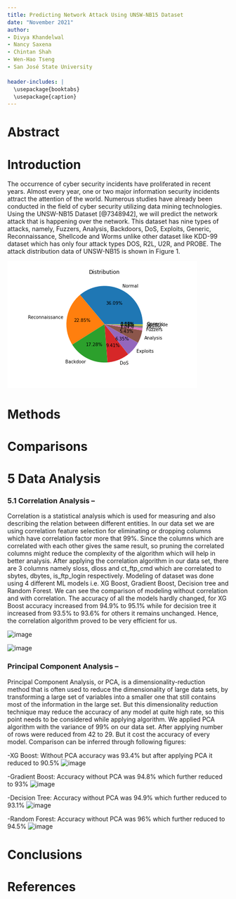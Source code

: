 ```yaml
---
title: Predicting Network Attack Using UNSW-NB15 Dataset
date: "November 2021"
author: 
- Divya Khandelwal
- Nancy Saxena 
- Chintan Shah
- Wen-Hao Tseng
- San José State University

header-includes: |
  \usepackage{booktabs}
  \usepackage{caption}
---
```


# Abstract

# Introduction
The occurrence of cyber security incidents have proliferated in recent years. Almost every year, one or two major information security incidents attract the attention of the world. Numerous studies have already been conducted in the field of cyber security utilizing data mining technologies. Using the UNSW-NB15 Dataset [@7348942], we will predict the network attack that is happening over the network. This dataset has nine types of attacks, namely, Fuzzers, Analysis, Backdoors, DoS, Exploits, Generic, Reconnaissance, Shellcode and Worms unlike other dataset like KDD-99 dataset which has only four attack types DOS, R2L, U2R, and PROBE. The attack distribution data of UNSW-NB15 is shown in Figure 1.  

![Figure 1](../distribution_pie_chart.png)

# Methods

# Comparisons

# 5 Data Analysis
### 5.1 Correlation Analysis – 
Correlation is a statistical analysis which is used for measuring and also describing the relation between different entities. In our data set we are using correlation feature selection for eliminating or dropping columns which have correlation factor more that 99%. Since the columns which are correlated with each other gives the same result, so pruning the correlated columns might reduce the complexity of the algorithm which will help in better analysis. After applying the correlation algorithm in our data set, there are 3 columns namely sloss, dloss and ct_ftp_cmd which are correlated to sbytes, dbytes, is_ftp_login respectively. Modeling of dataset was done using 4 different ML models i.e. XG Boost, Gradient Boost, Decision tree and Random Forest. We can see the comparison of modeling without correlation and with correlation. The accuracy of all the models hardly changed, for XG Boost accuracy increased from 94.9% to 95.1% while for decision tree it increased from 93.5% to 93.6% for others it remains unchanged. Hence, the correlation algorithm proved to be very efficient for us.

![image](https://user-images.githubusercontent.com/24936584/142936166-788579a3-0952-4b77-8a53-b97b87a74c6c.png)

![image](https://user-images.githubusercontent.com/24936584/142936128-14ee5b96-b926-4216-9554-610a855abe2f.png)

### Principal Component Analysis – 
Principal Component Analysis, or PCA, is a dimensionality-reduction method that is often used to reduce the dimensionality of large data sets, by transforming a large set of variables into a smaller one that still contains most of the information in the large set. But this dimensionality reduction technique may reduce the accuracy of any model at quite high rate, so this point needs to be considered while applying algorithm. We applied PCA algorithm with the variance of 99% on our data set. After applying number of rows were reduced from 42 to 29. But it cost the accuracy of every model.
Comparison can be inferred through following figures: 

-XG Boost: Without PCA accuracy was 93.4% but after applying PCA it reduced to 90.5%
![image](https://user-images.githubusercontent.com/24936584/142938935-70dfac8d-d46e-4579-b1fe-8f366ba9d9af.png)

-Gradient Boost: Accuracy without PCA was 94.8% which further reduced to 93%
![image](https://user-images.githubusercontent.com/24936584/142938889-34a60642-f0a3-4f4c-8f32-185c6e32be7b.png)

-Decision Tree: Accuracy without PCA was 94.9% which further reduced to 93.1%
![image](https://user-images.githubusercontent.com/24936584/142938843-38bb4166-b3a7-476d-988d-c600a18346e6.png)

-Random Forest: Accuracy without PCA was 96% which further reduced to 94.5%
![image](https://user-images.githubusercontent.com/24936584/142938794-cca3d728-969b-4c3b-bfa4-2fb1185e7d64.png)


# Conclusions


# References
